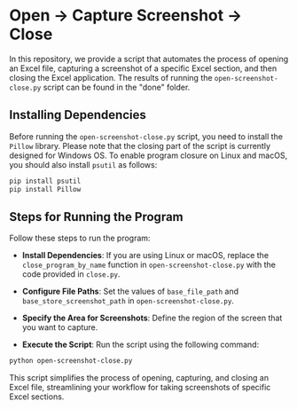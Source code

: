 # Open -> Capture Screenshot -> Close

In this repository, we provide a script that automates the process of opening an Excel file, capturing a screenshot of a specific Excel section, and then closing the Excel application. The results of running the `open-screenshot-close.py` script can be found in the "done" folder.

## Installing Dependencies

Before running the `open-screenshot-close.py` script, you need to install the `Pillow` library. Please note that the closing part of the script is currently designed for Windows OS. To enable program closure on Linux and macOS, you should also install `psutil` as follows:

```bash
pip install psutil
pip install Pillow
```

## Steps for Running the Program

Follow these steps to run the program:

* **Install Dependencies**: If you are using Linux or macOS, replace the `close_program_by_name` function in `open-screenshot-close.py` with the code provided in `close.py`.

* **Configure File Paths**: Set the values of `base_file_path` and `base_store_screenshot_path` in `open-screenshot-close.py`.

* **Specify the Area for Screenshots**: Define the region of the screen that you want to capture.

* **Execute the Script**: Run the script using the following command:

```bash
python open-screenshot-close.py
```

This script simplifies the process of opening, capturing, and closing an Excel file, streamlining your workflow for taking screenshots of specific Excel sections.
